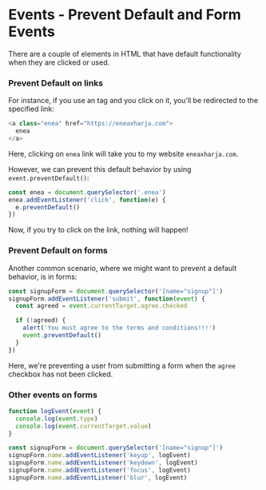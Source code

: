 # Events - Prevent Default and Form Events

There are a couple of elements in HTML that have default functionality when they are clicked or used.

### Prevent Default on links

For instance, if you use an <a> tag and you click on it, you'll be redirected to the specified link:

```js
<a class="enea" href="https://eneaxharja.com">
  enea
</a>
```

Here, clicking on `enea` link will take you to my website `eneaxharja.com`.

However, we can prevent this default behavior by using `event.preventDefault()`:

```js
const enea = document.querySelector('.enea')
enea.addEventListener('click', function(e) {
  e.preventDefault()
})
```

Now, if you try to click on the link, nothing will happen!

### Prevent Default on forms

Another common scenario, where we might want to prevent a default behavior, is in forms:

```js
const signupForm = document.querySelector('[name="signup"]')
signupForm.addEventListener('submit', function(event) {
  const agreed = event.currentTarget.agree.checked

  if (!agreed) {
    alert('You must agree to the terms and conditions!!!')
    event.preventDefault()
  }
})
```

Here, we're preventing a user from submitting a form when the `agree` checkbox has not been clicked.

### Other events on forms

```js
function logEvent(event) {
  console.log(event.type)
  console.log(event.currentTarget.value)
}

const signupForm = document.querySelector('[name="signup"]')
signupForm.name.addEventListener('keyup', logEvent)
signupForm.name.addEventListener('keydown', logEvent)
signupForm.name.addEventListener('focus', logEvent)
signupForm.name.addEventListener('blur', logEvent)
```
